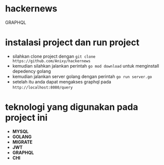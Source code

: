 # hackernews
GRAPHQL


# instalasi project dan run project

- silahkan clone project dengan `git clone https://github.com/Anixy/hackernews`
- kemudian silahkan jalankan perintah `go mod download` untuk menginstall depedency golang
- kemudian jalankan server golang dengan perintah `go run server.go`
- setelah itu anda dapat mengakses graphql pada `http://localhost:8080/query`

# teknologi yang digunakan pada project ini

- **MYSQL**
- **GOLANG**
- **MIGRATE**
- **JWT**
- **GRAPHQL**
- **CHI**

